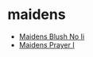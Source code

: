 # maidens

 * [Maidens Blush No Ii](../../index/m/maidens-blush-no-ii-200154.json)
 * [Maidens Prayer I](../../index/m/maidens-prayer-i-200985.json)
